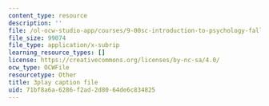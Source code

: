 ```yaml
---
content_type: resource
description: ''
file: /ol-ocw-studio-app/courses/9-00sc-introduction-to-psychology-fall-2011/71bf8a6a6286f2ad2d8064de6c834825_gRe7dy2HSTg.srt
file_size: 99074
file_type: application/x-subrip
learning_resource_types: []
license: https://creativecommons.org/licenses/by-nc-sa/4.0/
ocw_type: OCWFile
resourcetype: Other
title: 3play caption file
uid: 71bf8a6a-6286-f2ad-2d80-64de6c834825
---
```

